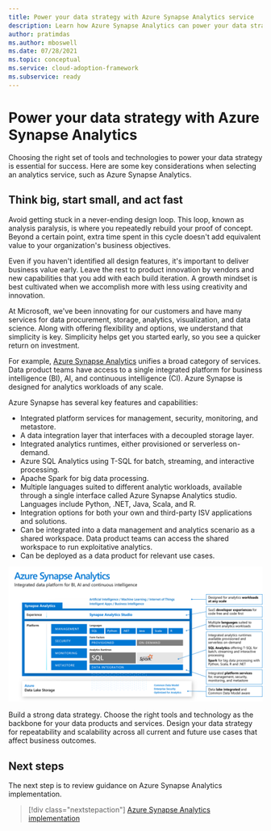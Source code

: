 ```yaml
---
title: Power your data strategy with Azure Synapse Analytics service
description: Learn how Azure Synapse Analytics can power your data strategy. Choosing the right set of tools and technologies is essential for a successful business outcome.
author: pratimdas
ms.author: mboswell
ms.date: 07/28/2021
ms.topic: conceptual
ms.service: cloud-adoption-framework
ms.subservice: ready
---
```


# Power your data strategy with Azure Synapse Analytics

Choosing the right set of tools and technologies to power your data strategy is essential for success. Here are some key considerations when selecting an analytics service, such as Azure Synapse Analytics.

## Think big, start small, and act fast

Avoid getting stuck in a never-ending design loop. This loop, known as analysis paralysis, is where you repeatedly rebuild your proof of concept. Beyond a certain point, extra time spent in this cycle doesn't add equivalent value to your organization's business objectives.

Even if you haven't identified all design features, it's important to deliver business value early. Leave the rest to product innovation by vendors and new capabilities that you add with each build iteration. A growth mindset is best cultivated when we accomplish more with less using creativity and innovation.

At Microsoft, we've been innovating for our customers and have many services for data procurement, storage, analytics, visualization, and data science. Along with offering flexibility and options, we understand that simplicity is key. Simplicity helps get you started early, so you see a quicker return on investment.

For example, [Azure Synapse Analytics](https://azure.microsoft.com/services/synapse-analytics/) unifies a broad category of services. Data product teams have access to a single integrated platform for business intelligence (BI), AI, and continuous intelligence (CI). Azure Synapse is designed for analytics workloads of any scale.

Azure Synapse has several key features and capabilities:

- Integrated platform services for management, security, monitoring, and metastore.
- A data integration layer that interfaces with a decoupled storage layer.
- Integrated analytics runtimes, either provisioned or serverless on-demand.
- Azure SQL Analytics using T-SQL for batch, streaming, and interactive processing.
- Apache Spark for big data processing.
- Multiple languages suited to different analytic workloads, available through a single interface called Azure Synapse Analytics studio. Languages include Python, .NET, Java, Scala, and R.
- Integration options for both your own and third-party ISV applications and solutions.
- Can be integrated into a data management and analytics scenario as a shared workspace. Data product teams can access the shared workspace to run exploitative analytics.
- Can be deployed as a data product for relevant use cases.

![Diagram of the various components and features of the Azure Synapse Analytics integrated data platform.](../images/data-strategy-synapse.png)

Build a strong data strategy. Choose the right tools and technology as the backbone for your data products and services. Design your data strategy for repeatability and scalability across all current and future use cases that affect business outcomes.

## Next steps

The next step is to review guidance on Azure Synapse Analytics implementation.

> [!div class="nextstepaction"]
> [Azure Synapse Analytics implementation](./azure-synapse-analytics-implementation.md)
